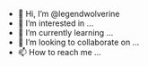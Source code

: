 - 👋 Hi, I’m @legendwolverine
- 👀 I’m interested in ...
- 🌱 I’m currently learning ...
- 💞️ I’m looking to collaborate on ...
- 📫 How to reach me ...

<!---
legendwolverine/legendwolverine is a ✨ special ✨ repository because its `README.md` (this file) appears on your GitHub profile.
You can click the Preview link to take a look at your changes.
--->
